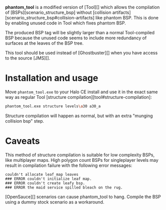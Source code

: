 **phantom_tool** is a modified version of [Tool][] which allows the compilation of [BSPs][scenario_structure_bsp] without [collision artifacts][scenario_structure_bsp#collision-artifacts] like phantom BSP. This is done by enabling unused code in Tool which fixes phantom BSP.

The produced BSP tag will be slightly larger than a normal Tool-compiled BSP because the unused code seems to include more redundancy of surfaces at the leaves of the BSP tree.

This tool should be used instead of [Ghostbuster][] when you have access to the source [JMS][].

# Installation and usage
Move `phantom_tool.exe` to your Halo CE install and use it in the exact same way as regular Tool [structure compilation][tool#structure-compilation]:

```sh
phantom_tool.exe structure levels\a30 a30_a
```

Structure compilation will happen as normal, but with an extra "munging collision bsp" step.

# Caveats
This method of structure compilation is suitable for low complexity BSPs, like multiplayer maps. High polygon count BSPs for singleplayer levels may result in compilation failure with the following error messages:

```
couldn't allocate leaf_map leaves
### ERROR couldn't initialize leaf map.
### ERROR couldn't create leafy bsp.
### ERROR the maid service spilled bleach on the rug.
```

[OpenSauce][] scenarios can cause phantom_tool to hang. Compile the BSP using a dummy stock scenario as a workaround.

